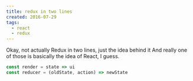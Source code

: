 ```yaml
---
title: redux in two lines
created: 2016-07-29
tags:
  - react
  - redux
---
```


Okay, not actually Redux in two lines, just the idea behind it
And really one of those is basically the idea of React, I guess.

```javascript
const render = state => ui
const reducer = (oldState, action) => newState
```
